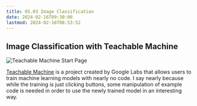 ```yaml
---
title: 05.03 Image Classification
date: 2024-02-16T09:30:00
lastmod: 2024-02-16T08:53:52
---
```


## Image Classification with Teachable Machine

![Teachable Machine Start Page](https://whatmakeart.com/courses/programming-for-artists/2024-spring/05-machine-learning-training-models/05-02-image-classification/)

[Teachable Machine](https://teachablemachine.withgoogle.com/) is a project created by Google Labs that allows users to train machine learning models with nearly no code. I say nearly because while the training is just clicking buttons, some manipulation of example code is needed in order to use the newly trained model in an interesting way.
